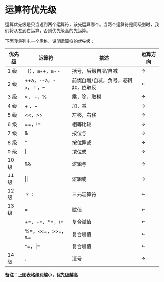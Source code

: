 # 运算符优先级

运算优先级是只当遇到两个运算符，该先运算哪个。当两个运算符是同级别时，我们将从左到右运算，否则优先级高的先运算。

下面我将列出一个表格，说明运算符的优先级：

| 优先级  | 运算符                   | 描述                 | 运算方向    |
| ---- | --------------------- | ------------------ | ------- |
| 1 级  | （），a++，a--            | 括号，后缀自增/自减         | $\to$   |
| 2 级  | ++a，--a，-a，！，~        | 前缀自增/自减，负号，逻辑非，位取反 | $\gets$ |
| 3 级  | $\times$， $\div$，$\%$ | 乘，除，取模             | $\to$   |
| 4 级  | $+$ ，$-$              | 加，减                | $\to$   |
| 5 级  | <<，>>                 | 左移，右移              | $\to$   |
| 6 级  | \==，!=                | 相等比较               | $\to$   |
| 7 级  | &                     | 按位与                | $\to$   |
| 8 级  | ^                     | 按位异或               | $\to$   |
| 9 级  | \|                    | 按位或                | $\to$   |
| 10 级 | &&                    | 逻辑与                | $\to$   |
| 11 级 | \|\|                  | 逻辑或                | $\to$   |
| 12 级 | ？：                    | 三元运算符              | $\gets$ |
| 13 级 | =                     | 赋值                 | $\gets$ |
|      | +=，-=，\*=，/=          | 复合赋值               | $\gets$ |
|      | %=，<<=，>>=，&=         | 复合赋值               | $\gets$ |
|      | ^=，\|=                | 复合赋值               | $\gets$ |
| 14 级 | ，                     | 逗号                 | $\to$   |
**备注：上图表格级别越小，优先级越高**
